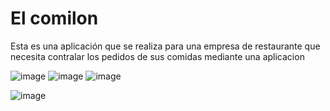 # El comilon

Esta es una aplicación que se realiza para una empresa de restaurante que necesita contralar los pedidos de sus comidas mediante una aplicacion



![image](https://github.com/user-attachments/assets/8d530eaa-2955-4883-99be-857f7f95e4aa)
![image](https://github.com/user-attachments/assets/ee05475a-6fad-457c-bc2a-0ac3fb01644d)
![image](https://github.com/user-attachments/assets/a6e185e9-9835-4e58-90ab-dbbc031105c5)

![image](https://github.com/user-attachments/assets/a600cdd4-8b72-4199-8d9b-1256b4e5cb93)

